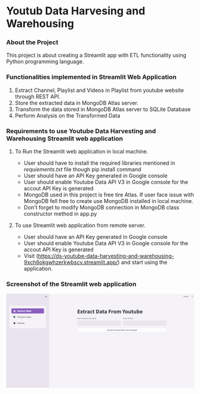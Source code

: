 # Youtub Data Harvesing and Warehousing

### About the Project
This project is about creating a Streamlit app with ETL functionality using Python programming language.

### Functionalities implemented in Streamlit Web Application
1. Extract Channel, Playlist and Videos in Playlist from youtube website through REST API.
2. Store the extracted data in MongoDB Atlas server.
3. Transform the data stored in MongoDB Atlas server to SQLite Database
4. Perform Analysis on the Transformed Data

### Requirements to use Youtube Data Harvesting and Warehousing Streamlit web application
1. To Run the Streamlit web application in local machine.
    * User should have to install the required libraries mentioned in _requiements.txt_ file though pip install command
    * User should have an API Key generated in Google console
    * User should enable Youtube Data API V3 in Google console for the accout API Key is generated
    * MongoDB used in this project is free tire Atlas. If user face issue with MongoDB fell free to create use MongoDB installed in local machine.
    * Don't forget to modify MongoDB connection in MongoDB class constructor method in app.py

2. To use Streamlit web application from remote server.
    * User should have an API Key generated in Google console
    * User should enable Youtube Data API V3 in Google console for the accout API Key is generated
    * Visit (https://ds-youtube-data-harvesting-and-warehousing-9xch6okgwhzerkwbscv.streamlit.app/) and start using the application.

### Screenshot of the Streamlit web application
![alt text](streamlit_app_screenshot.png)
